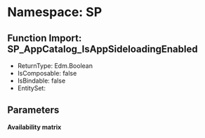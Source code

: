 # Namespace: SP

## Function Import: SP_AppCatalog_IsAppSideloadingEnabled

- ReturnType: Edm.Boolean
- IsComposable: false
- IsBindable: false
- EntitySet: 

## Parameters

**Availability matrix**

